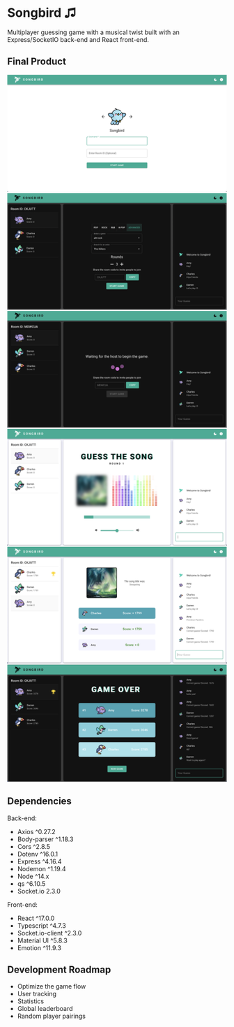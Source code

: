 # Songbird ♫

Multiplayer guessing game with a musical twist built with an Express/SocketIO back-end and React front-end.

## Final Product

![User Form](doc/screenshots/light-userform.png?raw=true "User Form")
![Host Lobby](doc/screenshots/dark-host-lobby.png?raw=true "Host Lobby (Dark Mode)")
![Guest Lobby](doc/screenshots/dark-guest-lobby.png?raw=true "Guest Lobby (Dark Mode)")
![Play Game](doc/screenshots/light-play-game.png?raw=true "Play Game")
![End of Round](doc/screenshots/light-end-round.png?raw=true "End of Round")
![Game Over](doc/screenshots/dark-game-over.png?raw=true "Game Over (Dark Mode)")

## Dependencies

Back-end:

- Axios ^0.27.2
- Body-parser ^1.18.3
- Cors ^2.8.5
- Dotenv ^16.0.1
- Express ^4.16.4
- Nodemon ^1.19.4
- Node ^14.x
- qs ^6.10.5
- Socket.io 2.3.0

Front-end:

- React ^17.0.0
- Typescript ^4.7.3
- Socket.io-client ^2.3.0
- Material UI ^5.8.3
- Emotion ^11.9.3

## Development Roadmap

- Optimize the game flow
- User tracking
- Statistics
- Global leaderboard
- Random player pairings
